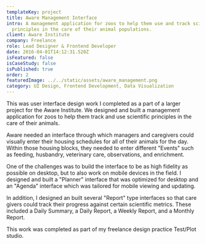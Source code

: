 ```yaml
---
templateKey: project
title: Aware Management Interface
intro: A management application for zoos to help them use and track scientific
  principles in the care of their animal populations.
client: Aware Institute
company: Freelance
role: Lead Designer & Frontend Developer
date: 2016-04-01T14:12:31.520Z
isFeatured: false
isCaseStudy: false
isPublished: true
order: 2
featuredImage: ../../static/assets/aware_management.png
category: UI Design, Frontend Development, Data Visualization
---
```

This was user interface design work I completed as a part of a larger project for the Aware Institute. We designed and built a management application for zoos to help them track and use scientific principles in the care of their animals.

Aware needed an interface through which managers and caregivers could visually enter their housing schedules for all of their animals for the day. Within those housing blocks, they needed to enter different "Events" such as feeding, husbandry, veterinary care, observations, and enrichment.

One of the challenges was to build the interface to be as high fidelity as possible on desktop, but to also work on mobile devices in the field. I designed and built a "Planner" interface that was optimized for desktop and an "Agenda" interface which was tailored for mobile viewing and updating.

In addition, I designed an built several "Report" type interfaces so that care givers could track their progress against certain scientific metrics. These included a Daily Summary, a Daily Report, a Weekly Report, and a Monthly Report.

This work was completed as part of my freelance design practice Test/Plot studio.